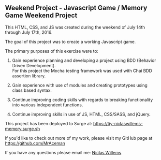 ## Weekend Project - Javascript Game / Memory Game Weekend Project

This HTML, CSS, and JS was created during the weekend of July 14th through July 17th, 2016.  

The goal of this project was to create a working Javascript game.

The primary purposes of this exercise were to:

1. Gain experience planning and developing a project using BDD (Behavior Driven Development).  
For this project the Mocha testing framework was used with Chai BDD assertion library.

2. Gain experience with use of modules and creating prototypes using class based syntax.

3. Continue improving coding skills with regards to breaking functionality into various independent functions.

4. Continue improving skills in use of JS, HTML, CSS/SASS, and jQuery.

This project has been deployed to Surge at: https://tiy-niclaswillems-memory.surge.sh

If you'd like to check out more of my work, please visit my GitHub page at https://github.com/MrAceman

If you have any questions please email me: [Niclas Willems](mailto:niclas.willems@gmail.com)
